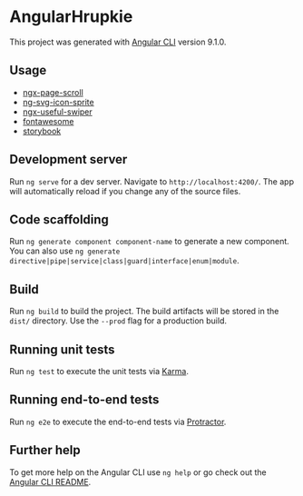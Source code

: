 # AngularHrupkie

This project was generated with [Angular CLI](https://github.com/angular/angular-cli) version 9.1.0.

## Usage
- [ngx-page-scroll](https://github.com/Nolanus/ngx-page-scroll/blob/master/README.md)
- [ng-svg-icon-sprite](https://github.com/jannicz/ng-svg-icon-sprite)
- [ngx-useful-swiper](https://github.com/jaychase/angular2-useful-swiper)
- [fontawesome](https://fontawesome.com/)
- [storybook](https://storybook.js.org/docs/guides/guide-angular/r)

## Development server

Run `ng serve` for a dev server. Navigate to `http://localhost:4200/`. The app will automatically reload if you change any of the source files.

## Code scaffolding

Run `ng generate component component-name` to generate a new component. You can also use `ng generate directive|pipe|service|class|guard|interface|enum|module`.

## Build

Run `ng build` to build the project. The build artifacts will be stored in the `dist/` directory. Use the `--prod` flag for a production build.

## Running unit tests

Run `ng test` to execute the unit tests via [Karma](https://karma-runner.github.io).

## Running end-to-end tests

Run `ng e2e` to execute the end-to-end tests via [Protractor](http://www.protractortest.org/).

## Further help

To get more help on the Angular CLI use `ng help` or go check out the [Angular CLI README](https://github.com/angular/angular-cli/blob/master/README.md).
